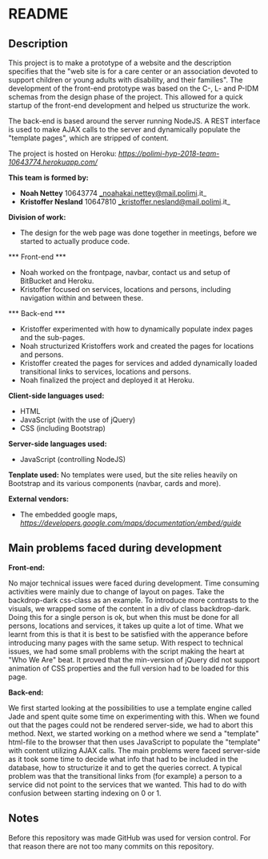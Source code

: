 # README

## Description

This project is to make a prototype of a website and the description specifies that the "web site is for a care center
or an association devoted to support children or young adults with disability, and their families". The development
of the front-end prototype was based on the C-, L- and P-IDM schemas from the design phase of the project. This
allowed for a quick startup of the front-end development and helped us structurize the work.

The back-end is based around the server running NodeJS. A REST interface is used to make AJAX calls to the server and 
dynamically populate the "template pages", which are stripped of content.

The project is hosted on Heroku: _https://polimi-hyp-2018-team-10643774.herokuapp.com/_

**This team is formed by:**

-  **Noah Nettey** 10643774 _noahakai.nettey@mail.polimi.it_
-  **Kristoffer Nesland** 10647810 _kristoffer.nesland@mail.polimi.it_

**Division of work:**

- The design for the web page was done together in meetings, before we started to actually produce code.

*** Front-end ***

- Noah worked on the frontpage, navbar, contact us and setup of BitBucket and Heroku.
- Kristoffer focused on services, locations and persons, including navigation within and between these.

*** Back-end ***

- Kristoffer experimented with how to dynamically populate index pages and the sub-pages.
- Noah structurized Kristoffers work and created the pages for locations and persons.
- Kristoffer created the pages for services and added dynamically loaded transitional links to services, locations and persons.
- Noah finalized the project and deployed it at Heroku.


**Client-side languages used:** 

- HTML
- JavaScript (with the use of jQuery)        
- CSS (including Bootstrap)

**Server-side languages used:**

- JavaScript (controlling NodeJS)

**Tenplate used:** No templates were used, but the site relies heavily on Bootstrap and its various components (navbar, cards and more).

**External vendors:**

- The embedded google maps, _https://developers.google.com/maps/documentation/embed/guide_

## Main problems faced during development

**Front-end:**

No major technical issues were faced during development. Time consuming activities were mainly due to change of
layout on pages. Take the backdrop-dark css-class as an example. To introduce more contrasts to the visuals, we
wrapped some of the content in a div of class backdrop-dark. Doing this for a single person is ok, but when this
must be done for all persons, locations and services, it takes up quite a lot of time. What we learnt from this is
that it is best to be satisfied with the apperance before introducing many pages with the same setup. With respect
to technical issues, we had some small problems with the script making the heart at "Who We Are" beat. It proved
that the min-version of jQuery did not support animation of CSS properties and the full version had to be loaded
for this page.

**Back-end:**

We first started looking at the possibilities to use a template engine called Jade and spent quite some time on experimenting with this. When 
we found out that the pages could not be rendered server-side, we had to abort this method. Next, we started working on a method where we send a
"template" html-file to the browser that then uses JavaScript to populate the "template" with content utilizing AJAX calls. The main problems were
faced server-side as it took some time to decide what info that had to be included in the database, how to structurize it and to get the queries
correct. A typical problem was that the transitional links from (for example) a person to a service did not point to the services that we wanted.
This had to do with confusion between starting indexing on 0 or 1.

## Notes
Before this repository was made GitHub was used for version control.
For that reason there are not too many commits on this repository.
